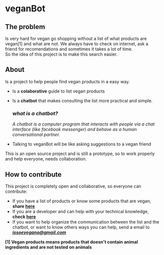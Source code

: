 # veganBot

## The problem
Is very hard for vegan go shopping without a list of what products are vegan[1] and what are not. We always have to check on internet, ask a friend for recomendations and sometimes it takes a lot of time.  
So the idea of this project is to make this search easier.

## About
Is a project to help people find vegan products in a easy way.
* Is a **colaborative** guide to list vegan products
* Is a **chatbot** that makes consulting the list more practical and simple.

  ### *what is a chatbot?*
  *A chatbot is a computer program that interacts with people via a chat interface (like facebook messenger) and behave as a human conversational partner.*

* Talking to veganBot will be like asking suggestions to a vegan friend

This is an open source project and is still a prototype, so to work properly and help everyone, needs collaboration.

## How to contribute
This project is completely open and collaborative, so everyone can contribute:
* If you have a list of products or know some products that are vegan, **share [here](https://docs.google.com/spreadsheets/d/1R8rAPOaEdo4ohI93GwPQhaQQvJXprzOlma5JwSknx9M/edit?usp=sharing)**
* If you are a developer and can help with your technical knowledge, **check [here](CONTRIBUTING.md)**
* If you want to help organize the communication between the list and the chatbot, or want to know others ways you can help, send a email to ***issoevegano@gmail.com***


**[1] Vegan products means products that doesn't contain animal ingredients and are not tested on animals**
